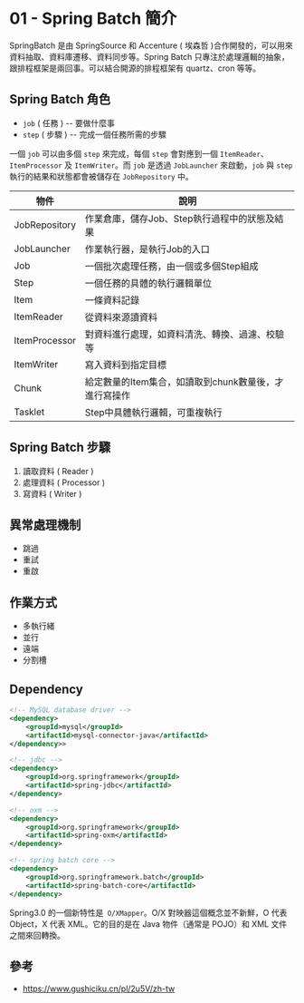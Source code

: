 # 01 - Spring Batch 簡介
SpringBatch 是由 SpringSource 和 Accenture ( 埃森哲 )合作開發的，可以用來資料抽取、資料庫遷移、資料同步等。Spring Batch 只專注於處理邏輯的抽象，跟排程框架是兩回事。可以結合開源的排程框架有 quartz、cron 等等。

## Spring Batch 角色
* `job` ( 任務 ) -- 要做什麼事
* `step` ( 步驟 ) -- 完成一個任務所需的步驟

一個 `job` 可以由多個 `step` 來完成，每個 `step` 會對應到一個 `ItemReader`、`ItemProcessor` 及 `ItemWriter`。而 `job` 是透過 `JobLauncher` 來啟動，`job` 與 `step` 執行的結果和狀態都會被儲存在 `JobRepository` 中。

| 物件 | 說明 |
| --- | --- |
JobRepository | 作業倉庫，儲存Job、Step執行過程中的狀態及結果
JobLauncher | 作業執行器，是執行Job的入口
Job | 一個批次處理任務，由一個或多個Step組成
Step | 一個任務的具體的執行邏輯單位
Item | 一條資料記錄
ItemReader | 從資料來源讀資料
ItemProcessor | 對資料進行處理，如資料清洗、轉換、過濾、校驗等
ItemWriter | 	寫入資料到指定目標
Chunk | 給定數量的Item集合，如讀取到chunk數量後，才進行寫操作
Tasklet | Step中具體執行邏輯，可重複執行

## Spring Batch 步驟
1. 讀取資料 ( Reader )
2. 處理資料 ( Processor )
3. 寫資料 ( Writer )

## 異常處理機制
* 跳過
* 重試
* 重啟

## 作業方式
* 多執行緒
* 並行
* 遠端
* 分割槽

## Dependency 
```xml
<!-- MySQL database driver -->
<dependency>
    <groupId>mysql</groupId>
    <artifactId>mysql-connector-java</artifactId>
</dependency>>

<!-- jdbc -->
<dependency>
    <groupId>org.springframework</groupId>
    <artifactId>spring-jdbc</artifactId>
</dependency>

<!-- oxm -->
<dependency>
    <groupId>org.springframework</groupId>
    <artifactId>spring-oxm</artifactId>
</dependency>

<!-- spring batch core -->
<dependency>
    <groupId>org.springframework.batch</groupId>
    <artifactId>spring-batch-core</artifactId>
</dependency>
```
Spring3.0 的一個新特性是` O/XMapper`。O/X 對映器這個概念並不新鮮，O 代表 Object，X 代表 XML。它的目的是在 Java 物件（通常是 POJO）和 XML 文件之間來回轉換。

## 參考
* https://www.gushiciku.cn/pl/2u5V/zh-tw
